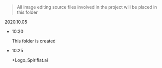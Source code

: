 >All image editing source files involved in the project will be placed in this folder

2020.10.05

- 10:20 

  This folder is created

- 10:25

  +Logo_Spiriflat.ai

